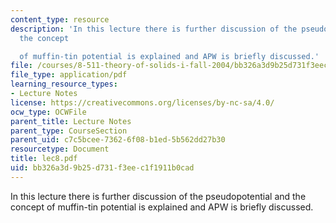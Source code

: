 ```yaml
---
content_type: resource
description: 'In this lecture there is further discussion of the pseudopotential and
  the concept

  of muffin-tin potential is explained and APW is briefly discussed.'
file: /courses/8-511-theory-of-solids-i-fall-2004/bb326a3d9b25d731f3eec1f1911b0cad_lec8.pdf
file_type: application/pdf
learning_resource_types:
- Lecture Notes
license: https://creativecommons.org/licenses/by-nc-sa/4.0/
ocw_type: OCWFile
parent_title: Lecture Notes
parent_type: CourseSection
parent_uid: c7c5bcee-7362-6f08-b1ed-5b562dd27b30
resourcetype: Document
title: lec8.pdf
uid: bb326a3d-9b25-d731-f3ee-c1f1911b0cad
---
```

In this lecture there is further discussion of the pseudopotential and the concept
of muffin-tin potential is explained and APW is briefly discussed.